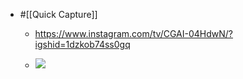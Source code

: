 - #[[Quick Capture]]
    - https://www.instagram.com/tv/CGAI-04HdwN/?igshid=1dzkob74ss0gq

    - ![](https://firebasestorage.googleapis.com/v0/b/firescript-577a2.appspot.com/o/imgs%2Fapp%2FJoes-Workspace%2FBUCs9AKzay.jpeg?alt=media&token=89b6f83d-b500-47aa-8813-8a5ab3954135)


